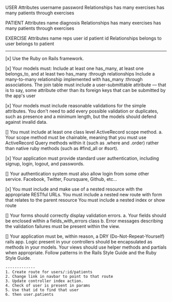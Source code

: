 USER
Attributes
     username
     password
Relationships
    has many exercises
    has many patients through exercises

PATIENT
Attributes
    name 
    diagnosis
Relationships
    has many exercises
    has many patients through exercises

EXERCISE
Attributes
    name
    reps
    user id 
    patient id
Relationships
    belongs to user
    belongs to patient

---------------------------------------------------------------------------------------
[x] Use the Ruby on Rails framework.

[x] Your models must:
    Include at least one has_many, at least one belongs_to, and at least two has_many :through relationships
    Include a many-to-many relationship implemented with has_many :through associations. The join table must include a user-submittable attribute — that is to say, some attribute other than its foreign keys that can be submitted by the app's user

[x] Your models must include reasonable validations for the simple attributes. You don't need to add every possible validation or duplicates, such as presence and a minimum length, but the models should defend against invalid data.

[] You must include at least one class level ActiveRecord scope method. a. Your scope method must be chainable, meaning that you must use ActiveRecord Query methods within it (such as .where and .order) rather than native ruby methods (such as #find_all or #sort).

[x] Your application must provide standard user authentication, including signup, login, logout, and passwords.

[] Your authentication system must also allow login from some other service. Facebook, Twitter, Foursquare, Github, etc...

[x] You must include and make use of a nested resource with the appropriate RESTful URLs.
    You must include a nested new route with form that relates to the parent resource
    You must include a nested index or show route

[] Your forms should correctly display validation errors.
    a. Your fields should be enclosed within a fields_with_errors class
    b. Error messages describing the validation failures must be present within the view.

[] Your application must be, within reason, a DRY (Do-Not-Repeat-Yourself) rails app.
    Logic present in your controllers should be encapsulated as methods in your models.
    Your views should use helper methods and partials when appropriate.
    Follow patterns in the Rails Style Guide and the Ruby Style Guide.




    -------------
    1. Create route for users/:id/patients
    2. Change link in navbar to point to that route
    3. Update controller index action. 
    4. Check of user is present in params
    5. Use that id to find that user 
    6. then user.patients